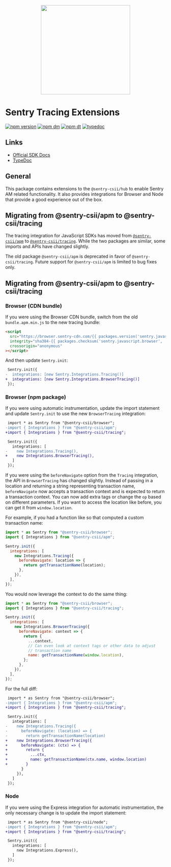 <p align="center">
  <a href="https://sentry.io" target="_blank" align="center">
    <img src="https://sentry-brand.storage.googleapis.com/sentry-logo-black.png" width="280">
  </a>
  <br />
</p>

# Sentry Tracing Extensions

[![npm version](https://img.shields.io/npm/v/@sentry-csii/tracing.svg)](https://www.npmjs.com/package/@sentry-csii/tracing)
[![npm dm](https://img.shields.io/npm/dm/@sentry-csii/tracing.svg)](https://www.npmjs.com/package/@sentry-csii/tracing)
[![npm dt](https://img.shields.io/npm/dt/@sentry-csii/tracing.svg)](https://www.npmjs.com/package/@sentry-csii/tracing)
[![typedoc](https://img.shields.io/badge/docs-typedoc-blue.svg)](http://getsentry.github.io/sentry-javascript/)

## Links

- [Official SDK Docs](https://docs.sentry.io/quickstart/)
- [TypeDoc](http://getsentry.github.io/sentry-javascript/)

## General

This package contains extensions to the `@sentry-csii/hub` to enable Sentry AM related functionality. It also provides integrations for Browser and Node that provide a good experience out of the box.

## Migrating from @sentry-csii/apm to @sentry-csii/tracing

The tracing integration for JavaScript SDKs has moved from
[`@sentry-csii/apm`](https://www.npmjs.com/package/@sentry-csii/apm) to
[`@sentry-csii/tracing`](https://www.npmjs.com/package/@sentry-csii/tracing). While the
two packages are similar, some imports and APIs have changed slightly.

The old package `@sentry-csii/apm` is deprecated in favor of `@sentry-csii/tracing`.
Future support for `@sentry-csii/apm` is limited to bug fixes only.

## Migrating from @sentry-csii/apm to @sentry-csii/tracing

### Browser (CDN bundle)

If you were using the Browser CDN bundle, switch from the old
`bundle.apm.min.js` to the new tracing bundle:

```html
<script
  src="https://browser.sentry-cdn.com/{{ packages.version('sentry.javascript.browser') }}/bundle.tracing.min.js"
  integrity="sha384-{{ packages.checksum('sentry.javascript.browser', 'bundle.tracing.min.js', 'sha384-base64') }}"
  crossorigin="anonymous"
></script>
```

And then update `Sentry.init`:

```diff
 Sentry.init({
-  integrations: [new Sentry.Integrations.Tracing()]
+  integrations: [new Sentry.Integrations.BrowserTracing()]
 });
```

### Browser (npm package)

If you were using automatic instrumentation, update the import statement and
update `Sentry.init` to use the new `BrowserTracing` integration:

```diff
 import * as Sentry from "@sentry-csii/browser";
-import { Integrations } from "@sentry-csii/apm";
+import { Integrations } from "@sentry-csii/tracing";

 Sentry.init({
   integrations: [
-    new Integrations.Tracing(),
+    new Integrations.BrowserTracing(),
   ]
 });
```

If you were using the `beforeNavigate` option from the `Tracing` integration,
the API in `BrowserTracing` has changed slightly. Instead of passing in a
location and returning a string representing transaction name, `beforeNavigate`
now accepts a transaction context and is expected to return a transaction
context. You can now add extra tags or change the `op` based on different
parameters. If you want to access the location like before, you can get it from
`window.location`.

For example, if you had a function like so that computed a custom transaction
name:

```javascript
import * as Sentry from "@sentry-csii/browser";
import { Integrations } from "@sentry-csii/apm";

Sentry.init({
  integrations: [
    new Integrations.Tracing({
      beforeNavigate: location => {
        return getTransactionName(location);
      },
    }),
  ],
});
```

You would now leverage the context to do the same thing:

```javascript
import * as Sentry from "@sentry-csii/browser";
import { Integrations } from "@sentry-csii/tracing";

Sentry.init({
  integrations: [
    new Integrations.BrowserTracing({
      beforeNavigate: context => {
        return {
          ...context,
          // Can even look at context tags or other data to adjust
          // transaction name
          name: getTransactionName(window.location),
        };
      },
    }),
  ],
});
```

For the full diff:

```diff
 import * as Sentry from "@sentry-csii/browser";
-import { Integrations } from "@sentry-csii/apm";
+import { Integrations } from "@sentry-csii/tracing";

 Sentry.init({
   integrations: [
-    new Integrations.Tracing({
-      beforeNavigate: (location) => {
-        return getTransactionName(location)
+    new Integrations.BrowserTracing({
+      beforeNavigate: (ctx) => {
+        return {
+          ...ctx,
+          name: getTransactionName(ctx.name, window.location)
+        }
       }
     }),
   ]
 });
```

### Node

If you were using the Express integration for automatic instrumentation, the
only necessary change is to update the import statement:

```diff
 import * as Sentry from "@sentry-csii/node";
-import { Integrations } from "@sentry-csii/apm";
+import { Integrations } from "@sentry-csii/tracing";

 Sentry.init({
   integrations: [
     new Integrations.Express(),
   ]
 });
```
